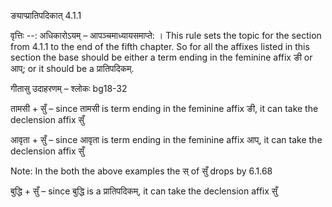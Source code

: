 

 ङ्याप्प्रातिपदिकात् 4.1.1 


वृत्तिः --: अधिकारोऽयम् – आपञ्चमाध्यायसमाप्ते: । This rule sets the topic for the section from 4.1.1 to the end of the fifth chapter. So for all the affixes listed in this section the base should be either a term ending in the feminine affix ङी or आप्; or it should be a प्रातिपदिकम्. 


गीतासु उदाहरणम् – श्लोकः bg18-32 


तामसी + सुँ – since तामसी is term ending in the feminine affix ङी, it can take the declension affix सुँ 


आवृता + सुँ – since आवृता is term ending in the feminine affix आप्, it can take the declension affix सुँ 


Note: In the both the above examples the स् of सुँ drops by 6.1.68 


बुद्धि + सुँ – since बुद्धि is a प्रातिपदिकम्, it can take the declension affix सुँ 


